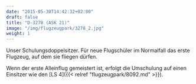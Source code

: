 ```yaml
---
date: "2015-05-30T14:42:32+02:00"
draft: false
title: "D-3278 (ASK 21)"
image: "/img/flugzeugpark/3278_2.jpg"
weight: 1
---
```


Unser Schulungsdoppelsitzer.<!--more--> Für neue Flugschüler im Normalfall das erste Flugzeug, auf dem sie fliegen dürfen.

Wenn der erste Alleinflug gemeistert ist, erfolgt die Umschulung auf einen Einsitzer wie den [LS 4]({{< relref "flugzeugpark/8092.md" >}}).

